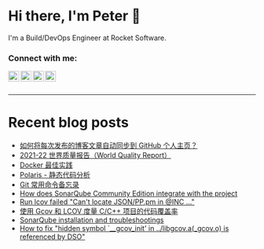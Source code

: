 # Hi there, I'm Peter 👋

I'm a Build/DevOps Engineer at Rocket Software.

### Connect with me:
[<img align="left" alt="shenxianpeng | Blogger" width="22px" src="https://cdn.jsdelivr.net/npm/simple-icons@3.13.0/icons/blogger.svg" />][blogger]
[<img align="left" alt="shenxianpeng | Blogger" width="22px" src="https://cdn.jsdelivr.net/npm/simple-icons@3.13.0/icons/wechat.svg" />][wechat]
[<img align="left" alt="shenxianpeng | LinkedIn" width="22px" src="https://cdn.jsdelivr.net/npm/simple-icons@v3/icons/linkedin.svg" />][linkedin]
[<img align="left" alt="shenxianpeng | Gmail" width="22px" src="https://cdn.jsdelivr.net/npm/simple-icons@3.13.0/icons/gmail.svg" />][gmail]

<br />
<br />

---

# Recent blog posts

<!-- BLOG-POST-LIST:START -->
- [如何将每次发布的博客文章自动同步到 GitHub 个人主页？](https://shenxianpeng.github.io/2021/11/special-repository/)
- [2021-22 世界质量报告（World Quality Report）](https://shenxianpeng.github.io/2021/11/world-quality-report/)
- [Docker 最佳实践](https://shenxianpeng.github.io/2021/11/docker-best-practice/)
- [Polaris - 静态代码分析](https://shenxianpeng.github.io/2021/10/what-is-polaris/)
- [Git 常用命令备忘录](https://shenxianpeng.github.io/2021/10/git-cheatsheet/)
- [How does SonarQube Community Edition integrate with the project](https://shenxianpeng.github.io/2021/09/sonarqube-integration/)
- [Run lcov failed &quot;Can&#39;t locate JSON/PP.pm in @INC ...&quot;](https://shenxianpeng.github.io/2021/09/lcov-error/)
- [使用 Gcov 和 LCOV 度量 C/C++ 项目的代码覆盖率](https://shenxianpeng.github.io/2021/08/gcov-example-cn/)
- [SonarQube installation and troubleshootings](https://shenxianpeng.github.io/2021/08/sonarqube-setup/)
- [How to fix &quot;hidden symbol `__gcov_init&#39; in ../libgcov.a&lpar;_gcov.o&rpar; is referenced by DSO&quot;](https://shenxianpeng.github.io/2021/07/how-to-fix-gcov-hidden-symbol/)
<!-- BLOG-POST-LIST:END -->

[blogger]: https://shenxianpeng.github.io/
[wechat]: http://mp.weixin.qq.com/profile?src=3&timestamp=1636449668&ver=1&signature=mWc-OIPct-8wSKUXsur7QPDlIvIE*B70DUninRKnMcS4yQGuJj7JEaK-FxzsHGdVbK4yX8PvY60*a0iEEj7Njw==
<!-- [wechat]: http://mp.weixin.qq.com/mp/getmasssendmsg?__biz=MzU2NjE2MDY0MA==#wechat_webview_type=1&wechat_redirect -->
[linkedin]: https://www.linkedin.com/in/xianpeng-shen/
[gmail]: mailto:xianpeng.shen@gmail.com

<!-- **shenxianpeng/shenxianpeng** is a ✨ _special_ ✨ repository because its `README.md` (this file) appears on your GitHub profile.

Here are some ideas to get you started:

- 🔭 I’m currently working on ...
- 🌱 I’m currently learning ...
- 👯 I’m looking to collaborate on ...
- 🤔 I’m looking for help with ...
- 💬 Ask me about ...
- 📫 How to reach me: ...
- 😄 Pronouns: ...
- ⚡ Fun fact: ...

 -->
